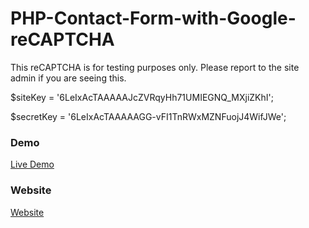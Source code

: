 # PHP-Contact-Form-with-Google-reCAPTCHA

This reCAPTCHA is for testing purposes only. Please report to the site admin if you are seeing this.

$siteKey 	= '6LeIxAcTAAAAAJcZVRqyHh71UMIEGNQ_MXjiZKhI';

$secretKey 	= '6LeIxAcTAAAAAGG-vFI1TnRWxMZNFuojJ4WifJWe';

### Demo

<a href="https://youtu.be/XZT2DhYm4zs" rel="nofollow"> Live Demo </a>

### Website
<a href="https://codeat21.com/php-contact-form-with-google-recaptcha/" rel="nofollow"> Website </a>













